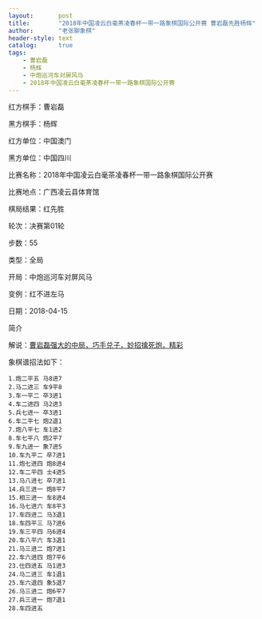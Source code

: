 ```yaml
---
layout:       post
title:        "2018年中国凌云白毫茶凌春杯一带一路象棋国际公开赛 曹岩磊先胜杨辉"
author:       "老张聊象棋"
header-style: text
catalog:      true
tags:
    - 曹岩磊
    - 杨辉
    - 中炮巡河车对屏风马
    - 2018年中国凌云白毫茶凌春杯一带一路象棋国际公开赛
---
```

红方棋手：曹岩磊

黑方棋手：杨辉

红方单位：中国澳门

黑方单位：中国四川

比赛名称：2018年中国凌云白毫茶凌春杯一带一路象棋国际公开赛

比赛地点：广西凌云县体育馆

棋局结果：红先胜

轮次：决赛第01轮

步数：55

类型：全局

开局：中炮巡河车对屏风马

变例：红不进左马

日期：2018-04-15

简介

解说：[曹岩磊强大的中局，巧手兑子，妙招擒死炮，精彩](https://youtu.be/gQWFgMVK34I)

象棋谱招法如下：
```
1.炮二平五 马8进7
2.马二进三 车9平8
3.车一平二 卒3进1
4.车二进四 马2进3
5.兵七进一 卒3进1
6.车二平七 炮2退1
7.炮八平七 车1进2
8.车七平八 炮2平7
9.车九进一 象7进5
10.车九平二 卒7进1
11.炮七进四 炮8进4
12.车二平四 士4进5
13.马八进七 卒7进1
14.兵三进一 炮8平7
15.相三进一 车8进4
16.马七进六 车8平3
17.车四进二 马3退1
18.车四平三 马7进6
19.车三平四 马6进4
20.车八平六 车3退1
21.马三进二 炮7进1
22.车六进四 炮7平6
23.仕四进五 马1进3
24.马二进三 车1退1
25.车六退四 象5退7
26.马三进二 炮6平7
27.兵三进一 炮7退1
28.车四进五
```
